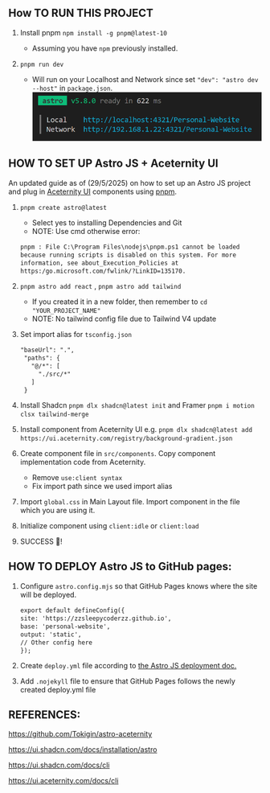## How TO RUN THIS PROJECT

1. Install pnpm `npm install -g pnpm@latest-10`
   - Assuming you have `npm` previously installed.

2. `pnpm run dev`
   - Will run on your Localhost and Network since set `"dev": "astro dev --host"` in `package.json`.
   ![alt text](/src/assets/img/image.png)

## HOW TO SET UP Astro JS + Aceternity UI

An updated guide as of (29/5/2025) on how to set up an Astro JS project and plug in [Aceternity UI](https://ui.aceternity.com/) components using [pnpm](https://pnpm.io/).

1. `pnpm create astro@latest`
   - Select yes to installing Dependencies and Git
   - NOTE: Use cmd otherwise error: 
   ```
   pnpm : File C:\Program Files\nodejs\pnpm.ps1 cannot be loaded because running scripts is disabled on this system. For more information, see about_Execution_Policies at 
   https:/go.microsoft.com/fwlink/?LinkID=135170.
   ```
2. `pnpm astro add react` , `pnpm astro add tailwind`
   - If you created it in a new folder, then remember to `cd "YOUR_PROJECT_NAME"`
   - NOTE: No tailwind config file due to Tailwind V4 update

3. Set import alias for `tsconfig.json`
   ```
   "baseUrl": ".",
    "paths": {
      "@/*": [
        "./src/*"
      ]
    }
    ```
4. Install Shadcn `pnpm dlx shadcn@latest init` and Framer `pnpm i motion clsx tailwind-merge`

5. Install component from Aceternity UI e.g. `pnpm dlx shadcn@latest add https://ui.aceternity.com/registry/background-gradient.json`

6. Create component file in `src/components`. Copy component implementation code from Aceternity.
   - Remove `use:client syntax`
   - Fix import path since we used import alias

7. Import `global.css` in Main Layout file. Import component in the file which you are using it.

8. Initialize component using `client:idle` or `client:load`

9. SUCCESS 🥳!

## HOW TO DEPLOY Astro JS to GitHub pages:

1. Configure `astro.config.mjs` so that GitHub Pages knows where the site will be deployed.
   ```
   export default defineConfig({
   site: 'https://zzsleepycoderzz.github.io',
   base: 'personal-website',
   output: 'static',
   // Other config here
   });
   ```
2. Create `deploy.yml` file according to [the Astro JS deployment doc.](https://docs.astro.build/en/guides/deploy/github/) 

3. Add `.nojekyll` file to ensure that GitHub Pages follows the newly created deploy.yml file

## REFERENCES:
https://github.com/Tokigin/astro-aceternity

https://ui.shadcn.com/docs/installation/astro

https://ui.shadcn.com/docs/cli

https://ui.aceternity.com/docs/cli
